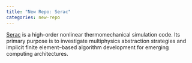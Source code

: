 ```yaml
---
title: "New Repo: Serac"
categories: new-repo
---
```


[Serac](https://github.com/LLNL/serac) is a high-order nonlinear thermomechanical simulation code. Its primary purpose is to investigate multiphysics abstraction strategies and implicit finite element–based algorithm development for emerging computing architectures.
